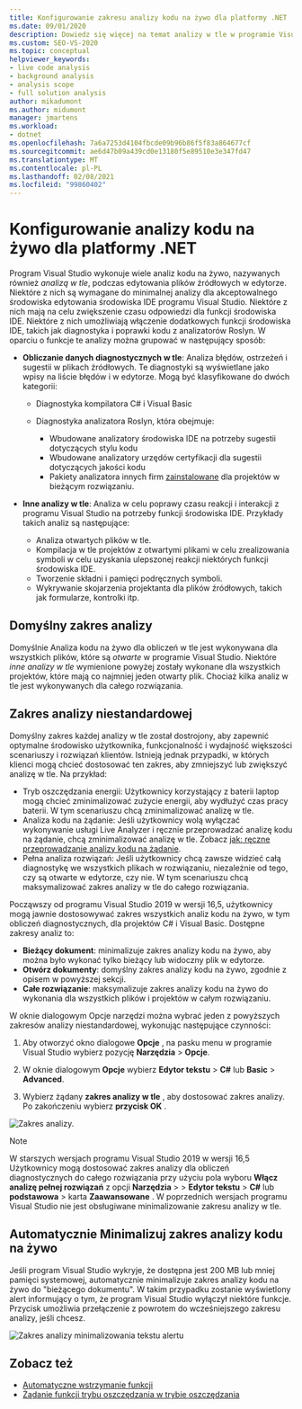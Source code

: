 ```yaml
---
title: Konfigurowanie zakresu analizy kodu na żywo dla platformy .NET
ms.date: 09/01/2020
description: Dowiedz się więcej na temat analizy w tle w programie Visual Studio. Zobacz, jak ograniczyć analizę do widocznego dokumentu, wszystkie otwarte dokumenty lub wszystkie pliki i projekty.
ms.custom: SEO-VS-2020
ms.topic: conceptual
helpviewer_keywords:
- live code analysis
- background analysis
- analysis scope
- full solution analysis
author: mikadumont
ms.author: midumont
manager: jmartens
ms.workload:
- dotnet
ms.openlocfilehash: 7a6a7253d4104fbcde09b96b86f5f83a864677cf
ms.sourcegitcommit: ae6d47b09a439cd0e13180f5e89510e3e347fd47
ms.translationtype: MT
ms.contentlocale: pl-PL
ms.lasthandoff: 02/08/2021
ms.locfileid: "99860402"
---
```

# <a name="configure-live-code-analysis-for-net"></a>Konfigurowanie analizy kodu na żywo dla platformy .NET

Program Visual Studio wykonuje wiele analiz kodu na żywo, nazywanych również *analizą w tle*, podczas edytowania plików źródłowych w edytorze. Niektóre z nich są wymagane do minimalnej analizy dla akceptowalnego środowiska edytowania środowiska IDE programu Visual Studio. Niektóre z nich mają na celu zwiększenie czasu odpowiedzi dla funkcji środowiska IDE. Niektóre z nich umożliwiają włączenie dodatkowych funkcji środowiska IDE, takich jak diagnostyka i poprawki kodu z analizatorów Roslyn. W oparciu o funkcje te analizy można grupować w następujący sposób:

- **Obliczanie danych diagnostycznych w tle**: Analiza błędów, ostrzeżeń i sugestii w plikach źródłowych. Te diagnostyki są wyświetlane jako wpisy na liście błędów i w edytorze. Mogą być klasyfikowane do dwóch kategorii:
  - Diagnostyka kompilatora C# i Visual Basic
  - Diagnostyka analizatora Roslyn, która obejmuje:

    - Wbudowane analizatory środowiska IDE na potrzeby sugestii dotyczących stylu kodu
    - Wbudowane analizatory urzędów certyfikacji dla sugestii dotyczących jakości kodu
    - Pakiety analizatora innych firm [zainstalowane](./install-roslyn-analyzers.md) dla projektów w bieżącym rozwiązaniu.

- **Inne analizy w tle**: Analiza w celu poprawy czasu reakcji i interakcji z programu Visual Studio na potrzeby funkcji środowiska IDE. Przykłady takich analiz są następujące:
  - Analiza otwartych plików w tle.
  - Kompilacja w tle projektów z otwartymi plikami w celu zrealizowania symboli w celu uzyskania ulepszonej reakcji niektórych funkcji środowiska IDE.
  - Tworzenie składni i pamięci podręcznych symboli.
  - Wykrywanie skojarzenia projektanta dla plików źródłowych, takich jak formularze, kontrolki itp.

## <a name="default-analysis-scope"></a>Domyślny zakres analizy

Domyślnie Analiza kodu na żywo dla obliczeń w tle jest wykonywana dla wszystkich plików, które są _otwarte_ w programie Visual Studio. Niektóre _inne analizy w tle_ wymienione powyżej zostały wykonane dla wszystkich projektów, które mają co najmniej jeden otwarty plik. Chociaż kilka analiz w tle jest wykonywanych dla całego rozwiązania.

## <a name="custom-analysis-scope"></a>Zakres analizy niestandardowej

Domyślny zakres każdej analizy w tle został dostrojony, aby zapewnić optymalne środowisko użytkownika, funkcjonalność i wydajność większości scenariuszy i rozwiązań klientów. Istnieją jednak przypadki, w których klienci mogą chcieć dostosować ten zakres, aby zmniejszyć lub zwiększyć analizę w tle. Na przykład:

- Tryb oszczędzania energii: Użytkownicy korzystający z baterii laptop mogą chcieć zminimalizować zużycie energii, aby wydłużyć czas pracy baterii. W tym scenariuszu chcą zminimalizować analizę w tle.
- Analiza kodu na żądanie: Jeśli użytkownicy wolą wyłączać wykonywanie usługi Live Analyzer i ręcznie przeprowadzać analizę kodu na żądanie, chcą zminimalizować analizę w tle. Zobacz [jak: ręczne przeprowadzanie analizy kodu na żądanie](./how-to-run-code-analysis-manually-for-managed-code.md).
- Pełna analiza rozwiązań: Jeśli użytkownicy chcą zawsze widzieć całą diagnostykę we wszystkich plikach w rozwiązaniu, niezależnie od tego, czy są otwarte w edytorze, czy nie. W tym scenariuszu chcą maksymalizować zakres analizy w tle do całego rozwiązania.

Począwszy od programu Visual Studio 2019 w wersji 16,5, użytkownicy mogą jawnie dostosowywać zakres wszystkich analiz kodu na żywo, w tym obliczeń diagnostycznych, dla projektów C# i Visual Basic. Dostępne zakresy analiz to:

- **Bieżący dokument**: minimalizuje zakres analizy kodu na żywo, aby można było wykonać tylko bieżący lub widoczny plik w edytorze.
- **Otwórz dokumenty**: domyślny zakres analizy kodu na żywo, zgodnie z opisem w powyższej sekcji.
- **Całe rozwiązanie**: maksymalizuje zakres analizy kodu na żywo do wykonania dla wszystkich plików i projektów w całym rozwiązaniu.

W oknie dialogowym Opcje narzędzi można wybrać jeden z powyższych zakresów analizy niestandardowej, wykonując następujące czynności:

1. Aby otworzyć okno dialogowe **Opcje** , na pasku menu w programie Visual Studio wybierz pozycję **Narzędzia**  >  **Opcje**.

2. W oknie dialogowym **Opcje** wybierz **Edytor tekstu**  >  **C#** lub **Basic**  >  **Advanced**.

3. Wybierz żądany **zakres analizy w tle** , aby dostosować zakres analizy. Po zakończeniu wybierz **przycisk OK** .

![Zakres analizy.](./media/background-analysis-scope.png)

> [!NOTE]
> W starszych wersjach programu Visual Studio 2019 w wersji 16,5 Użytkownicy mogą dostosować zakres analizy dla obliczeń diagnostycznych do całego rozwiązania przy użyciu pola wyboru **Włącz analizę pełnej rozwiązań** z opcji **Narzędzia**  >    >  **Edytor tekstu**  >  **C#** lub **podstawowa**  >  karta **Zaawansowane** . W poprzednich wersjach programu Visual Studio nie jest obsługiwane minimalizowanie zakresu analizy w tle.

## <a name="automatically-minimize-live-code-analysis-scope"></a>Automatycznie Minimalizuj zakres analizy kodu na żywo

Jeśli program Visual Studio wykryje, że dostępna jest 200 MB lub mniej pamięci systemowej, automatycznie minimalizuje zakres analizy kodu na żywo do "bieżącego dokumentu". W takim przypadku zostanie wyświetlony alert informujący o tym, że program Visual Studio wyłączył niektóre funkcje. Przycisk umożliwia przełączenie z powrotem do wcześniejszego zakresu analizy, jeśli chcesz.

![Zakres analizy minimalizowania tekstu alertu](./media/fsa_alert.png)

## <a name="see-also"></a>Zobacz też

- [Automatyczne wstrzymanie funkcji](./automatic-feature-suspension.md)
- [Żądanie funkcji trybu oszczędzania w trybie oszczędzania](https://github.com/dotnet/roslyn/issues/38429)
